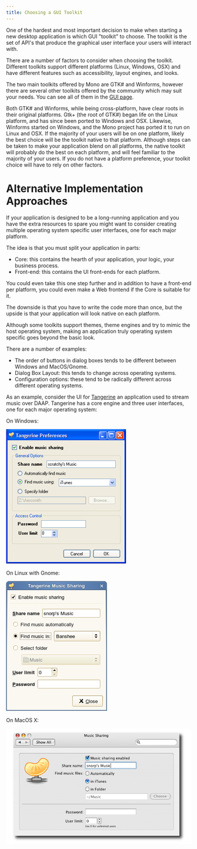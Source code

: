 ```yaml
---
title: Choosing a GUI Toolkit
---
```


One of the hardest and most important decision to make when starting a new desktop application is which GUI "toolkit" to choose. The toolkit is the set of API's that produce the graphical user interface your users will interact with.

There are a number of factors to consider when choosing the toolkit. Different toolkits support different platforms (Linux, Windows, OSX) and have different features such as accessibility, layout engines, and looks.

The two main toolkits offered by Mono are GTK# and Winforms, however there are several other toolkits offered by the community which may suit your needs. You can see all of them in the [GUI page](/docs/gui/).

Both GTK# and Winforms, while being cross-platform, have clear roots in their original platforms. Gtk+ (the root of GTK#) began life on the Linux platform, and has since been ported to Windows and OSX. Likewise, Winforms started on Windows, and the Mono project has ported it to run on Linux and OSX. If the majority of your users will be on one platform, likely the best choice will be the toolkit native to that platform. Although steps can be taken to make your application blend on all platforms, the native toolkit will probably do the best on each platform, and will feel familiar to the majority of your users. If you do not have a platform preference, your toolkit choice will have to rely on other factors.

Alternative Implementation Approaches
=====================================

If your application is designed to be a long-running application and you have the extra resources to spare you might want to consider creating multiple operating system specific user interfaces, one for each major platform.

The idea is that you must split your application in parts:

-   Core: this contains the hearth of your application, your logic, your business process.
-   Front-end: this contains the UI front-ends for each platform.

You could even take this one step further and in addition to have a front-end per platform, you could even make a Web frontend if the Core is suitable for it.

The downside is that you have to write the code more than once, but the upside is that your application will look native on each platform.

Although some toolkits support themes, theme engines and try to mimic the host operating system, making an application truly operating system specific goes beyond the basic look.

There are a number of examples:

-   The order of buttons in dialog boxes tends to be different between Windows and MacOS/Gnome.
-   Dialog Box Layout: this tends to change across operating systems.
-   Configuration options: these tend to be radically different across different operating systems.

As an example, consider the UI for [Tangerine](http://snorp.net/log/tangerine) an application used to stream music over DAAP. Tangerine has a core engine and three user interfaces, one for each major operating system:

On Windows:

[![Tangerine-prefs-win32-new.png](/archived/images/1/17/Tangerine-prefs-win32-new.png)](/archived/images/1/17/Tangerine-prefs-win32-new.png)

On Linux with Gnome:

[![Tangerine-properties.png](/archived/images/e/e3/Tangerine-properties.png)](/archived/images/e/e3/Tangerine-properties.png)

On MacOS X:

[![Tangerine-preferences-mac.png](/archived/images/a/a6/Tangerine-preferences-mac.png)](/archived/images/a/a6/Tangerine-preferences-mac.png)

